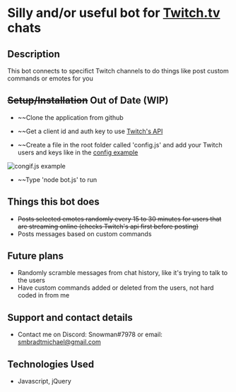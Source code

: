 # Silly and/or useful bot for [Twitch.tv](https://www.twitch.tv/) chats

## Description
This bot connects to specifict Twitch channels to do things like post custom commands or emotes for you

## ~~Setup/Installation~~ Out of Date (WIP)

* ~~Clone the application from github

* ~~Get a client id and auth key to use [Twitch's API](https://dev.twitch.tv/docs/authentication/)

* ~~Create a file in the root folder called 'config.js' and add your Twitch users and keys like in the [config example](https://github.com/MilesBradt/Twitch-Chat-Bot/blob/master/config-example.js)

![congif.js example](https://i.imgur.com/qxjptW6.png)

* ~~Type 'node bot.js' to run

## Things this bot does
* ~~Posts selected emotes randomly every 15 to 30 minutes for users that are streaming online (checks Twitch's api first before posting)~~
* Posts messages based on custom commands

## Future plans

* Randomly scramble messages from chat history, like it's trying to talk to the users
* Have custom commands added or deleted from the users, not hard coded in from me

## Support and contact details

* Contact me on Discord: Snowman#7978 or email: smbradtmichael@gmail.com

## Technologies Used

* Javascript, jQuery
